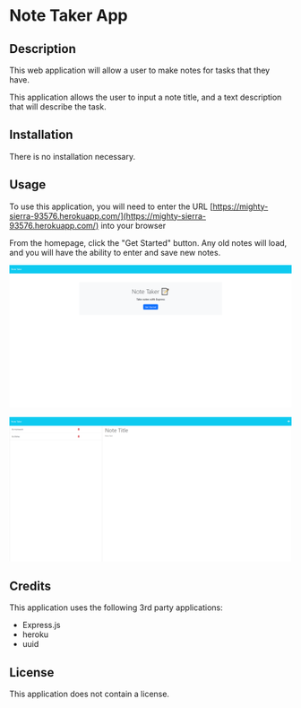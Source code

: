 # Note Taker App

## Description

This web application will allow a user to make notes for tasks that they have.

This application allows the user to input a note title, and a text description that will describe the task.

## Installation

There is no installation necessary. 

## Usage

To use this application, you will need to enter the URL [https://mighty-sierra-93576.herokuapp.com/](https://mighty-sierra-93576.herokuapp.com/) into your browser
    
From the homepage, click the "Get Started" button. Any old notes will load, and you will have the ability to enter and save new notes. 

![screenshot1](./Assets/Images/Screenshot-1.png)

![screenshot2](./Assets/Images/Screenshot-2.png)

## Credits

This application uses the following 3rd party applications:

 - Express.js
 - heroku
 - uuid

## License

This application does not contain a license.


